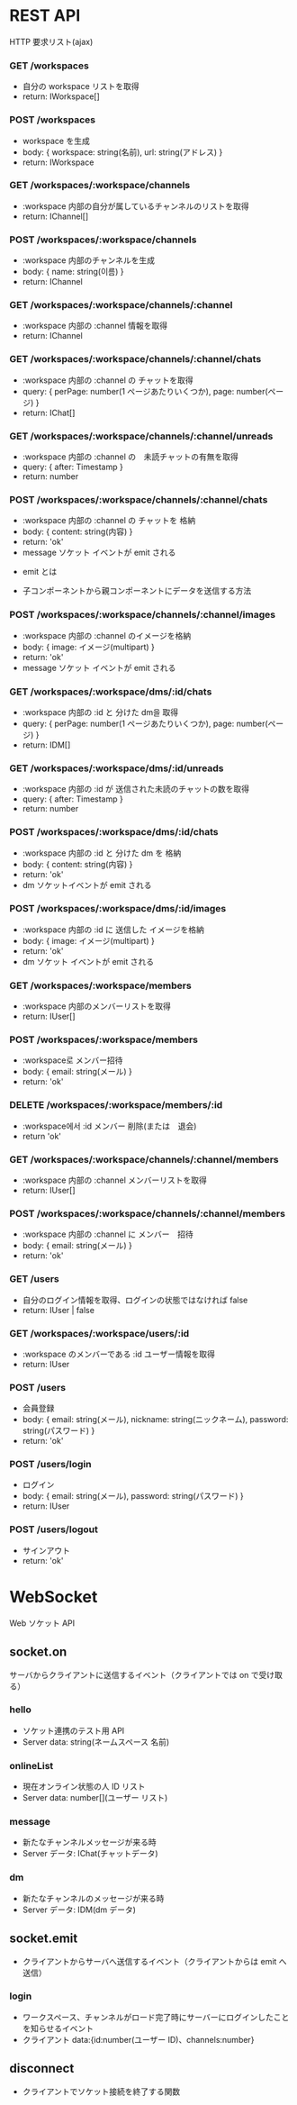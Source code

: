 # REST API

HTTP 要求リスト(ajax)

### GET /workspaces

- 自分の workspace リストを取得
- return: IWorkspace[]

### POST /workspaces

- workspace を生成
- body: { workspace: string(名前), url: string(アドレス) }
- return: IWorkspace

### GET /workspaces/:workspace/channels

- :workspace 内部の自分が属しているチャンネルのリストを取得
- return: IChannel[]

### POST /workspaces/:workspace/channels

- :workspace 内部のチャンネルを生成
- body: { name: string(이름) }
- return: IChannel

### GET /workspaces/:workspace/channels/:channel

- :workspace 内部の :channel 情報を取得
- return: IChannel

### GET /workspaces/:workspace/channels/:channel/chats

- :workspace 内部の :channel の チャットを取得
- query: { perPage: number(1 ページあたりいくつか), page: number(ページ) }
- return: IChat[]

### GET /workspaces/:workspace/channels/:channel/unreads

- :workspace 内部の :channel の　未読チャットの有無を取得
- query: { after: Timestamp }
- return: number

### POST /workspaces/:workspace/channels/:channel/chats

- :workspace 内部の :channel の チャットを 格納
- body: { content: string(内容) }
- return: 'ok'
- message ソケット イベントが emit される

* emit とは

- 子コンポーネントから親コンポーネントにデータを送信する方法

### POST /workspaces/:workspace/channels/:channel/images

- :workspace 内部の :channel のイメージを格納
- body: { image: イメージ(multipart) }
- return: 'ok'
- message ソケット イベントが emit される

### GET /workspaces/:workspace/dms/:id/chats

- :workspace 内部の :id と 分けた dm을 取得
- query: { perPage: number(1 ページあたりいくつか), page: number(ページ) }
- return: IDM[]

### GET /workspaces/:workspace/dms/:id/unreads

- :workspace 内部の :id が 送信された未読のチャットの数を取得
- query: { after: Timestamp }
- return: number

### POST /workspaces/:workspace/dms/:id/chats

- :workspace 内部の :id と 分けた dm を 格納
- body: { content: string(内容) }
- return: 'ok'
- dm ソケットイベントが emit される

### POST /workspaces/:workspace/dms/:id/images

- :workspace 内部の :id に 送信した イメージを格納
- body: { image: イメージ(multipart) }
- return: 'ok'
- dm ソケット イベントが emit される

### GET /workspaces/:workspace/members

- :workspace 内部のメンバーリストを取得
- return: IUser[]

### POST /workspaces/:workspace/members

- :workspace로 メンバー招待
- body: { email: string(メール) }
- return: 'ok'

### DELETE /workspaces/:workspace/members/:id

- :workspace에서 :id メンバー 削除(または　退会)
- return 'ok'

### GET /workspaces/:workspace/channels/:channel/members

- :workspace 内部の :channel メンバーリストを取得
- return: IUser[]

### POST /workspaces/:workspace/channels/:channel/members

- :workspace 内部の :channel に メンバー　招待
- body: { email: string(メール) }
- return: 'ok'

### GET /users

- 自分のログイン情報を取得、ログインの状態ではなければ false
- return: IUser | false

### GET /workspaces/:workspace/users/:id

- :workspace のメンバーである :id ユーザー情報を取得
- return: IUser

### POST /users

- 会員登録
- body: { email: string(メール), nickname: string(ニックネーム), password: string(パスワード) }
- return: 'ok'

### POST /users/login

- ログイン
- body: { email: string(メール), password: string(パスワード) }
- return: IUser

### POST /users/logout

- サインアウト
- return: 'ok'

# WebSocket

Web ソケット API

## socket.on

サーバからクライアントに送信するイベント（クライアントでは on で受け取る）

### hello

- ソケット連携のテスト用 API
- Server data: string(ネームスペース 名前)

### onlineList

- 現在オンライン状態の人 ID リスト
- Server data: number[](ユーザー リスト)

### message

- 新たなチャンネルメッセージが来る時
- Server データ: IChat(チャットデータ)

### dm

- 新たなチャンネルのメッセージが来る時
- Server データ: IDM(dm データ)

## socket.emit

- クライアントからサーバへ送信するイベント（クライアントからは emit へ送信）

### login

- ワークスペース、チャンネルがロード完了時にサーバーにログインしたことを知らせるイベント
- クライアント data:{id:number(ユーザー ID)、channels:number[](チャンネルユーザーリスト)}

## disconnect

- クライアントでソケット接続を終了する関数
